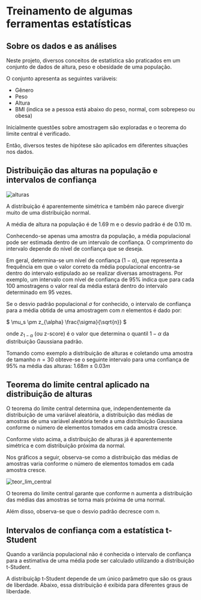 # Treinamento de algumas ferramentas estatísticas 

## Sobre os dados e as análises

Neste projeto, diversos conceitos de estatística são praticados em um conjunto de dados de altura, peso e obesidade de uma população. 

O conjunto apresenta as seguintes variáveis:

   - Gênero
   - Peso
   - Altura
   - BMI (indica se a pessoa está abaixo do peso, normal, com sobrepeso ou obesa)
        
Inicialmente questões sobre amostragem são exploradas e o teorema do limite central é verificado.    

Então, diversos testes de hipótese são aplicados em diferentes situações nos dados. 

## Distribuição das alturas na população e intervalos de confiança

![alturas](https://user-images.githubusercontent.com/88217999/175099058-b2d3bb10-9fb6-41b7-b0b6-eb6a47887859.png)

A distribuição é aparentemente simétrica e também não parece divergir muito de uma distribuição normal.

A média de altura na população é de  1.69 m e o desvio padrão é de 0.10 m.

Conhecendo-se apenas uma amostra da população, a média populacional pode ser estimada dentro de um intervalo de confiança. O comprimento do intervalo depende do nível de confiança que se deseja. 

Em geral, determina-se um nível de confiança $(1 - \alpha)$, que representa a frequência em que o valor correto da média populacional encontra-se dentro do intervalo estipulado ao se realizar diversas amostragens. Por exemplo, um intervalo com nível de confiança de 95% indica que para cada 100 amostragens o valor real da média estará dentro do intervalo determinado em 95 vezes.  

Se o desvio padrão populacional $\sigma$ for conhecido, o intervalo de confiança para a média obtida de uma amostragem com $n$ elementos é dado por:

$   \mu_s \pm z_{\alpha} \frac{\sigma}{\sqrt{n}} $

onde $z_{1 -\alpha}$ (ou z-score) é o valor que determina o quantil $1 - \alpha$ da distribuição Gaussiana padrão. 

Tomando como exemplo a distribuição de alturas e coletando uma amostra de tamanho $n = 30$ obteve-se o seguinte intervalo para uma confiança de 95% na média das alturas: $1.68 m \pm 0.03 m$

## Teorema do limite central aplicado na distribuição de alturas

O teorema do limite central determina que, independentemente da distribuição de uma variável aleatória, a distribuição das médias de amostras de uma variável aleatória tende a uma distribuição Gaussiana conforme o número de elementos tomados em cada amostra cresce. 

Conforme visto acima, a distribuição de alturas já é aparentemente simétrica e com distribuição próxima da normal. 

Nos gráficos a seguir, observa-se como a distribuição das médias de amostras varia conforme o número de elementos tomados em cada amostra cresce. 

![teor_lim_central](https://user-images.githubusercontent.com/88217999/175101898-8f0c4a59-9004-4059-befe-4b0304ef2ea2.png)

O teorema do limite central garante que conforme n aumenta a distribuição das médias das amostras se torna mais próxima de uma normal.

Além disso, observa-se que o desvio padrão decresce com n.

## Intervalos de confiança com a estatística t-Student

Quando a variância populacional não é conhecida o intervalo de confiança para a estimativa de uma média pode ser calculado utilizando a distribuição t-Student.

A distribuiçãp t-Student depende de um único parâmetro que são os graus de liberdade. Abaixo, essa distribuição é exibida para diferentes graus de liberdade. 
